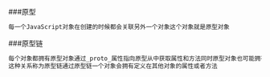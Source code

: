 ###原型
```javascript
每一个JavaScript对象在创建的时候都会关联另外一个对象这个对象就是原型对象
```
###原型链
```javascript
每个对象都拥有原型对象通过_proto_属性指向原型从中获取属性和方法同时原型对象也可能拥有原型这样一层一层最终指向null
这种关系称为原型链通过原型链一个对象会拥有定义在其他对象的属性或者方法
```